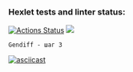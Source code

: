 ### Hexlet tests and linter status:
[![Actions Status](https://github.com/victandry/frontend-project-46/workflows/hexlet-check/badge.svg)](https://github.com/victandry/frontend-project-46/actions)
<a href="https://codeclimate.com/github/victandry/frontend-project-46/maintainability"><img src="https://api.codeclimate.com/v1/badges/12feeff99dd32e16efa1/maintainability" /></a>

```
Gendiff - шаг 3
```
[![asciicast](https://asciinema.org/a/d32fQOo5PSmpIf2GCMnErJSK4.svg)](https://asciinema.org/a/d32fQOo5PSmpIf2GCMnErJSK4)
```